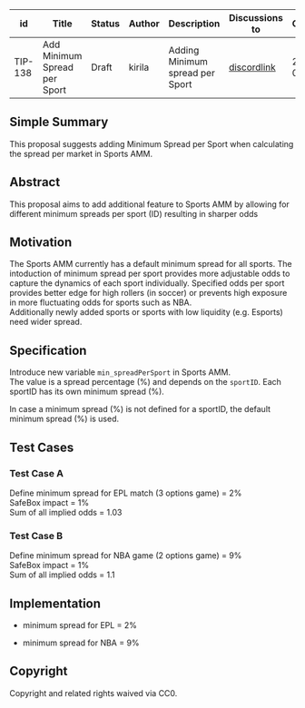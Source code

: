 | id    | Title | Status      | Author  | Description | Discussions to | Created    |
| ----- | ----- | ----------- | ------- | ----------- | -------------- | ---------- |
| TIP-138 | Add Minimum Spread per Sport | Draft | kirila | Adding Minimum spread per Sport | [discordlink ](https://discord.gg/thales)   | 2023-04-23 |

## Simple Summary

This proposal suggests adding Minimum Spread per Sport when calculating the spread per market in Sports AMM.

## Abstract

This proposal aims to add additional feature to Sports AMM by allowing for different minimum spreads per sport (ID) resulting in sharper odds

## Motivation

The Sports AMM currently has a default minimum spread for all sports. The intoduction of minimum spread per sport provides more adjustable odds to capture the dynamics of each sport individually. 
Specified odds per sport provides better edge for high rollers (in soccer) or prevents high exposure in more fluctuating odds for sports such as NBA.  
Additionally newly added sports or sports with low liquidity (e.g. Esports) need wider spread. 

## Specification

Introduce new variable `min_spreadPerSport` in Sports AMM.  
The value is a spread percentage (%) and depends on the `sportID`.
Each sportID has its own minimum spread (%).

In case a minimum spread (%) is not defined for a sportID, the default minimum spread (%) is used.

## Test Cases

### Test Case A

Define minimum spread for EPL match (3 options game) = 2%  
SafeBox impact = 1%  
Sum of all implied odds = 1.03

### Test Case B

Define minimum spread for NBA game (2 options game) = 9%  
SafeBox impact = 1%  
Sum of all implied odds = 1.1


## Implementation

- minimum spread for EPL = 2%

- minimum spread for NBA = 9%

## Copyright

Copyright and related rights waived via CC0.
